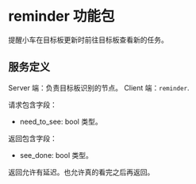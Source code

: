 # reminder 功能包

提醒小车在目标板更新时前往目标板查看新的任务。

## 服务定义

Server 端：负责目标板识别的节点。
Client 端：`reminder`.

请求包含字段：

- need_to_see: bool 类型。

返回包含字段：
- see_done: bool 类型。

返回允许有延迟。也允许真的看完之后再返回。
